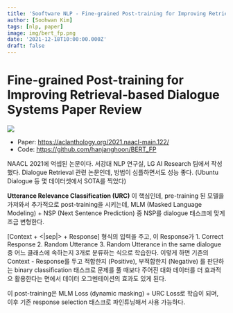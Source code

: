 ```yaml
---
title: 'Sooftware NLP - Fine-grained Post-training for Improving Retrieval-based Dialogue Systems Paper Review'
author: [Soohwan Kim]
tags: [nlp, paper]
image: img/bert_fp.png
date: '2021-12-18T10:00:00.000Z'
draft: false
---
```



# Fine-grained Post-training for Improving Retrieval-based Dialogue Systems Paper Review
  
<img src="https://d3i71xaburhd42.cloudfront.net/9f359007e9af7e49e95b3bba3c8621c6fa2f8cca/4-Figure1-1.png">
  
- Paper: https://aclanthology.org/2021.naacl-main.122/
- Code: https://github.com/hanjanghoon/BERT_FP
  
NAACL 2021에 억셉된 논문이다. 서강대 NLP 연구실, LG AI Research 팀에서 작성했다. Dialogue Retrieval 관련 논문인데, 
방법이 심플하면서도 성능 좋다. (Ubuntu Dialogue 등 몇 데이터셋에서 SOTA를 찍었다)  
  
**Utterance Relevance Classification (URC)** 이 핵심인데, pre-training 된 모델을 가져와서 추가적으로 post-training을 시키는데, 
MLM (Masked Language Modeling) + NSP (Next Sentence Prediction) 중 NSP를 dialogue 태스크에 맞게 조금 변형한다.  
  
[Context + <|sep|> +  Response] 형식의 입력을 주고, 이 Response가 1. Correct Response 2. Random Utterance 3. Random Utterance in the same dialogue 중 
어느 클래스에 속하는지 3개로 분류하는 식으로 학습한다. 이렇게 하면 기존의 Context - Response를 두고 적합한지 (Positive), 
부적합한지 (Negative) 를 판단하는 binary classification 태스크로 문제를 풀 때보다 
주어진 대화 데이터를 더 효과적으 활용한다는 면에서 데이터 오그멘테이션의 효과도 있게 된다. 

이 post-training은 MLM Loss (dynamic masking) + URC Loss로 학습이 되며, 
이후 기존 response selection 태스크로 파인튜닝해서 사용 가능하다.  

